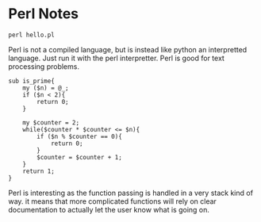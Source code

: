 # Perl Notes
```
perl hello.pl

```

Perl is not a compiled language, but is instead like python an interpretted language. Just run it with the perl interpretter. 
Perl is good for text processing problems. 

```
sub is_prime{
    my ($n) = @_;
    if ($n < 2){
        return 0;
    }

    my $counter = 2;
    while($counter * $counter <= $n){
        if ($n % $counter == 0){
            return 0;
        }
        $counter = $counter + 1;
    }
    return 1;
}
```
Perl is interesting as the function passing is handled in a very stack kind of way. it means that more complicated functions will rely on clear documentation to actually let the user know what is going on.